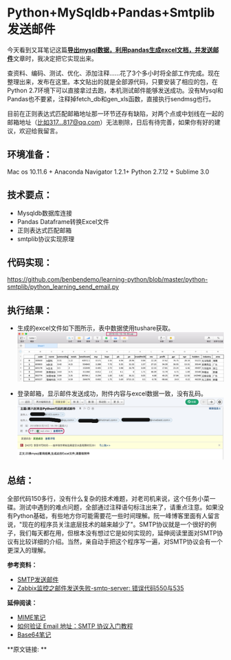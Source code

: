Python+MySqldb+Pandas+Smtplib发送邮件
====================================

今天看到又耳笔记这篇[**导出mysql数据，利用pandas生成excel文档，并发送邮件**](http://blog.51cto.com/youerning/1708941)文章时，我决定把它实现出来。

查资料、编码、测试、优化、添加注释......花了3个多小时将全部工作完成。现在整理出来，发布在这里。本文贴出的就是全部源代码，只要安装了相应的包，在Python 2.7环境下可以直接拿过去跑，本机测试邮件能够发送成功。没有Mysql和Pandas也不要紧，注释掉fetch_db和gen_xls函数，直接执行sendmsg也行。

目前在正则表达式匹配邮箱地址那一环节还存有缺陷，对两个点或中划线在一起的邮箱地址（比如317...817@qq.com）无法剔除，日后有待完善，如果你有好的建议，欢迎给我留言。

环境准备：
-------
Mac os 10.11.6 + Anaconda Navigator 1.2.1+ Python 2.7.12 + Sublime 3.0

技术要点：
-------
- Mysqldb数据库连接
- Pandas Dataframe转换Excel文件
- 正则表达式匹配邮箱
- smtplib协议实现原理

代码实现：
-------
https://github.com/benbendemo/learning-python/blob/master/python-smtplib/python_learning_send_email.py

执行结果：
-------
* 生成的excel文件如下图所示，表中数据使用tushare获取。
![allAstockinfo Table](https://github.com/benbendemo/learning-python/blob/master/python-smtplib/allAstockInfo_table.jpg)

* 登录邮箱，显示邮件发送成功，附件内容与excel数据一致，没有乱码。
![Email screenshot](https://github.com/benbendemo/learning-python/blob/master/python-smtplib/163_email_screen_snapchat.jpg)

总结：
----
全部代码150多行，没有什么复杂的技术难题，对老司机来说，这个任务小菜一碟。测试中遇到的难点问题，全部通过注释语句标注出来了，请重点注意。如果没有Python基础，有些地方你可能需要花一些时间理解。阮一峰博客里面有人留言说，"现在的程序员关注底层技术的越来越少了"。SMTP协议就是一个很好的例子，我们每天都在用，但根本没有想过它是如何实现的，延伸阅读里面对SMTP协议有比较详细的介绍。当然，亲自动手把这个程序写一遍，对SMTP协议会有一个更深入的理解。

**参考资料：**
- [SMTP发送邮件](https://www.liaoxuefeng.com/wiki/001374738125095c955c1e6d8bb493182103fac9270762a000/001386832745198026a685614e7462fb57dbf733cc9f3ad000)
- [Zabbix监控之邮件发送失败-smtp-server: 错误代码550与535](http://blog.51cto.com/clovemfong/1702105)

**延伸阅读：**
- [MIME笔记](http://www.ruanyifeng.com/blog/2008/06/mime.html)
- [如何验证 Email 地址：SMTP 协议入门教程](http://www.ruanyifeng.com/blog/2017/06/smtp-protocol.html)
- [Base64笔记](http://www.ruanyifeng.com/blog/2008/06/base64.html)

**原文链接: **
